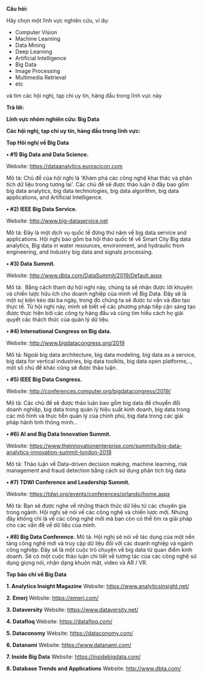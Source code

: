 **Câu hỏi:**

Hãy chọn một lĩnh vực nghiên cứu, ví dụ:
- Computer Vision
- Machine Learning
- Data Mining
- Deep Learning
- Artificial Intelligence
- Big Data
- Image Processing
- Multimedia Retrieval
- etc

và tìm các hội nghị, tạp chí uy tín, hàng đầu trong lĩnh vực này

**Trả lời:**

**﻿Lĩnh vực nhóm nghiên cứu: Big Data**

**Các hội nghị, tạp chí uy tín, hàng đầu trong lĩnh vực:**

**Top Hôi nghị về Big Data**

**• #1) Big Data and Data Science.**

Website: https://dataanalytics.euroscicon.com

Mô tả: Chủ đề của hội nghị là 'Khám phá các công nghệ khai thác và phân tích dữ liệu trong tương lai'. Các chủ đề sẽ được thảo luận ở đây bao gồm big data analytics, big data technologies, big data algorithm, big data applications, and Artificial Intelligence.

**• #2) IEEE Big Data Service.**

Website: http://www.big-dataservice.net

Mô tả: Đây là một dịch vụ quốc tế đứng thứ năm về big data service and applications. Hội nghị bao gồm ba hội thảo quốc tế về Smart City Big data analytics, Big data in water resources, environment, and hydraulic from engineering, and Industry big data and signals processing.

**• #3) Data Summit.**

Website: http://www.dbta.com/DataSummit/2019/Default.aspx

Mô tả:  Bằng cách tham dự hội nghị này, chúng ta sẽ nhận được lời khuyên và chiến lược hữu ích cho doanh nghiệp của mình về Big Data. Đây sẽ là một sự kiện kéo dài ba ngày, trong đó chúng ta sẽ được tư vấn và đào tạo thực tế. Từ hội nghị này, mình sẽ biết về các phương pháp tiếp cận sáng tạo được thực hiện bởi các công ty hàng đầu và cũng tìm hiểu cách họ giải quyết các thách thức của quản lý dữ liệu.

**• #4) International Congress on Big data.**

Website: http://www.bigdatacongress.org/2019

Mô tả: Ngoài big data architecture, big data modeling, big data as a service, big data for vertical industries, big data toolkits, big data open platforms,.., một số chủ đề khác cũng sẽ được thảo luận.

**• #5) IEEE Big Data Congress.**

Website: http://conferences.computer.org/bigdatacongress/2019/

Mô tả: Các chủ đề sẽ được thảo luận bao gồm big data để chuyển đổi doanh nghiệp, big data trong quản lý hiệu suất kinh doanh, big data trong các mô hình và thực tiễn quản lý của chính phủ, big data trong các giải pháp hành tinh thông minh...

**• #6) AI and Big Data Innovation Summit.**

Website: https://www.theinnovationenterprise.com/summits/big-data-analytics-innovation-summit-london-2018

Mô tả: Thảo luận về Data-driven decision making, machine learning, risk management and fraud detection bằng cách sử dụng phân tích big data

**• #7) TDWI Conference and Leadership Summit.**

Website: https://tdwi.org/events/conferences/orlando/home.aspx

Mô tả: Bạn sẽ được nghe về những thách thức dữ liệu từ các chuyên gia trong ngành. Hội nghị sẽ nói về các công nghệ và chiến lược mới. Nhưng đây không chỉ là về các công nghệ mới mà bạn còn có thể tìm ra giải pháp cho các vấn đề về dữ liệu của mình.

**• #8) Big Data Conference.**
Mô tả: Hội nghị sẽ nói về tác dụng của một nền tảng công nghệ mới và truy cập dữ liệu đối với các doanh nghiệp và ngành công nghiệp. Đây sẽ là một cuộc trò chuyện về big data từ quan điểm kinh doanh. Sẽ có một cuộc thảo luận chi tiết về tương tác của các công nghệ sử dụng giọng nói, nhận dạng khuôn mặt, video và AR / VR.

**Top báo chí về Big Data**

**1. Analytics Insight Magazine**
   Website: https://www.analyticsinsight.net/ 
   
**2. Emerj**
   Website: https://emerj.com/
   
**3. Dataversity**
   Website: https://www.dataversity.net/
   
**4. Datafloq**
   Website: https://datafloq.com/   
   
**5. Dataconomy**
   Website: https://dataconomy.com/
   
**6. Datanami**
     Website: https://www.datanami.com/
     
**7. Inside Big Data**
   Website: https://insidebigdata.com/
   
**8. Database Trends and Applications**
   Website: http://www.dbta.com/





